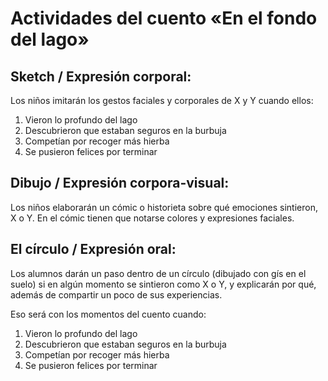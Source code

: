# Actividades del cuento «En el fondo del lago»

## Sketch / Expresión corporal:
Los niños imitarán los gestos faciales y corporales de X y Y cuando ellos:
1. Vieron lo profundo del lago
2. Descubrieron que estaban seguros en la burbuja
3. Competían por recoger más hierba
4. Se pusieron felices por terminar

## Dibujo / Expresión corpora-visual:
Los niños elaborarán un cómic o historieta sobre qué emociones sintieron, X o Y. En el cómic tienen que notarse colores y expresiones faciales.

## El círculo / Expresión oral:
Los alumnos darán un paso dentro de un círculo (dibujado con gís en el suelo) si en algún momento se sintieron como X o Y, y explicarán por qué, además de compartir un poco de sus experiencias.

Eso será con los momentos del cuento cuando: 
1. Vieron lo profundo del lago
2. Descubrieron que estaban seguros en la burbuja
3. Competían por recoger más hierba
4. Se pusieron felices por terminar
